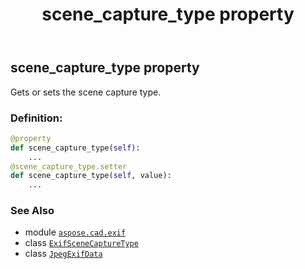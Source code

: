 ﻿---
title: scene_capture_type property
second_title: Aspose.CAD for Python via .NET API References
description: 
type: docs
weight: 1120
url: /aspose.cad.exif/jpegexifdata/scene_capture_type/
is_root: false
---

## scene_capture_type property


Gets or sets the scene capture type.
### Definition:
```python
@property
def scene_capture_type(self):
    ...
@scene_capture_type.setter
def scene_capture_type(self, value):
    ...
```

### See Also
* module [`aspose.cad.exif`](../../)
* class [`ExifSceneCaptureType`](/cad/python-net/aspose.cad.exif.enums/exifscenecapturetype)
* class [`JpegExifData`](/cad/python-net/aspose.cad.exif/jpegexifdata)
